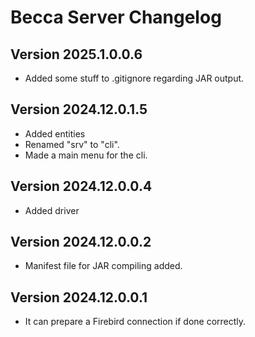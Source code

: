 # Becca Server Changelog

## Version 2025.1.0.0.6

- Added some stuff to .gitignore regarding JAR output.

## Version 2024.12.0.1.5

- Added entities
- Renamed "srv" to "cli".
- Made a main menu for the cli.

## Version 2024.12.0.0.4

- Added driver

## Version 2024.12.0.0.2

- Manifest file for JAR compiling added.

## Version 2024.12.0.0.1

- It can prepare a Firebird connection if done correctly.